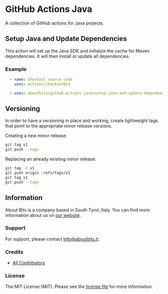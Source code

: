 # GitHub Actions Java

A collection of GitHub actions for Java projects.

## Setup Java and Update Dependencies
This action will set up the Java SDK and initialize the cache for Maven dependencies. It will then install or update all dependencies.

### Example

```yaml
  - name: Checkout source code
    uses: actions/checkout@v3

  - uses: aboutbits/github-actions-java/setup-java-and-update-dependencies@v1
```

## Versioning

In order to have a versioning in place and working, create lightweight tags that point to the appropriate minor release versions.

Creating a new minor release:

```bash
git tag v1
git push --tags
```

Replacing an already existing minor release:

```bash
git tag -d v1
git push origin :refs/tags/v1
git tag v1
git push --tags
```

## Information

About Bits is a company based in South Tyrol, Italy. You can find more information about us on [our website](https://aboutbits.it).

### Support

For support, please contact [info@aboutbits.it](mailto:info@aboutbits.it).

### Credits

- [All Contributors](../../contributors)

### License

The MIT License (MIT). Please see the [license file](license.md) for more information.
